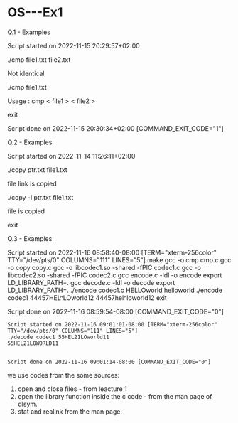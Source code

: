# OS---Ex1
Q.1 - Examples

Script started on 2022-11-15 20:29:57+02:00

 ./cmp file1.txt file2.txt
 
Not identical

./cmp file1.txt

Usage : cmp < file1 > < file2 >

exit

Script done on 2022-11-15 20:30:34+02:00 [COMMAND_EXIT_CODE="1"]


Q.2 - Examples

Script started on 2022-11-14 11:26:11+02:00

./copy ptr.txt file1.txt

file link is copied

./copy -l ptr.txt file1.txt

file is copied

exit

Q.3 - Examples

Script started on 2022-11-16 08:58:40-08:00 [TERM="xterm-256color" TTY="/dev/pts/0" COLUMNS="111" LINES="5"]
make
gcc -o cmp cmp.c
gcc -o copy copy.c
gcc -o libcodec1.so -shared -fPIC codec1.c
gcc -o libcodec2.so -shared -fPIC codec2.c
gcc encode.c -ldl -o encode
export LD_LIBRARY_PATH=.
gcc decode.c -ldl -o decode
export LD_LIBRARY_PATH=.
./encode codec1.c HELLOworld
helloworld
./encode codec1 44457HEL^LOworld12
44457hel^loworld12
exit

Script done on 2022-11-16 08:59:54-08:00 [COMMAND_EXIT_CODE="0"]



    Script started on 2022-11-16 09:01:01-08:00 [TERM="xterm-256color" TTY="/dev/pts/0" COLUMNS="111" LINES="5"]
    ./decode codec1 55HEL21LOworld11
    55HEL21LOWORLD11


    Script done on 2022-11-16 09:01:14-08:00 [COMMAND_EXIT_CODE="0"]



we use codes from the some sources:
1. open and close files - from leacture 1
2. open the library function inside the c code - from the man page of dlsym.
3. stat and realink from the man page.
